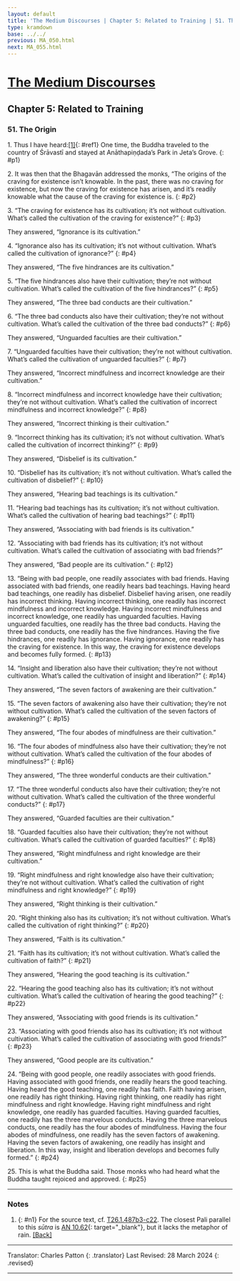 ```yaml
---
layout: default
title: 'The Medium Discourses | Chapter 5: Related to Training | 51. The Origin'
type: kramdown
base: ../../
previous: MA_050.html
next: MA_055.html
---
```


# [The Medium Discourses](index.html)
## Chapter 5: Related to Training
### 51. The Origin

1\. Thus I have heard:[\[1\]](#n1){: #ref1} One time, the Buddha traveled to the country of Śrāvastī and stayed at Anāthapiṇḍada’s Park in Jeta’s Grove.
{: #p1}

2\. It was then that the Bhagavān addressed the monks, “The origins of the craving for existence isn’t knowable. In the past, there was no craving for existence, but now the craving for existence has arisen, and it’s readily knowable what the cause of the craving for existence is.
{: #p2}

3\. “The craving for existence has its cultivation; it’s not without cultivation. What’s called the cultivation of the craving for existence?”
{: #p3}

They answered, “Ignorance is its cultivation.”

4\. “Ignorance also has its cultivation; it’s not without cultivation. What’s called the cultivation of ignorance?”
{: #p4}

They answered, “The five hindrances are its cultivation.”

5\. “The five hindrances also have their cultivation; they’re not without cultivation. What’s called the cultivation of the five hindrances?”
{: #p5}

They answered, “The three bad conducts are their cultivation.”

6\. “The three bad conducts also have their cultivation; they’re not without cultivation. What’s called the cultivation of the three bad conducts?”
{: #p6}

They answered, “Unguarded faculties are their cultivation.”

7\. “Unguarded faculties have their cultivation; they’re not without cultivation. What’s called the cultivation of unguarded faculties?”
{: #p7}

They answered, “Incorrect mindfulness and incorrect knowledge are their cultivation.”

8\. “Incorrect mindfulness and incorrect knowledge have their cultivation; they’re not without cultivation. What’s called the cultivation of incorrect mindfulness and incorrect knowledge?”
{: #p8}

They answered, “Incorrect thinking is their cultivation.”

9\. “Incorrect thinking has its cultivation; it’s not without cultivation. What’s called the cultivation of incorrect thinking?”
{: #p9}

They answered, “Disbelief is its cultivation.”

10\. “Disbelief has its cultivation; it’s not without cultivation. What’s called the cultivation of disbelief?”
{: #p10}

They answered, “Hearing bad teachings is its cultivation.”

11\. “Hearing bad teachings has its cultivation; it’s not without cultivation. What’s called the cultivation of hearing bad teachings?”
{: #p11}

They answered, “Associating with bad friends is its cultivation.”

12\. “Associating with bad friends has its cultivation; it’s not without cultivation. What’s called the cultivation of associating with bad friends?”

They answered, “Bad people are its cultivation.”
{: #p12}

13\. “Being with bad people, one readily associates with bad friends. Having associated with bad friends, one readily hears bad teachings. Having heard bad teachings, one readily has disbelief. Disbelief having arisen, one readily has incorrect thinking. Having incorrect thinking, one readily has incorrect mindfulness and incorrect knowledge. Having incorrect mindfulness and incorrect knowledge, one readily has unguarded faculties. Having unguarded faculties, one readily has the three bad conducts. Having the three bad conducts, one readily has the five hindrances. Having the five hindrances, one readily has ignorance. Having ignorance, one readily has the craving for existence. In this way, the craving for existence develops and becomes fully formed.
{: #p13}

14\. “Insight and liberation also have their cultivation; they’re not without cultivation. What’s called the cultivation of insight and liberation?”
{: #p14}

They answered, “The seven factors of awakening are their cultivation.”

15\. “The seven factors of awakening also have their cultivation; they’re not without cultivation. What’s called the cultivation of the seven factors of awakening?”
{: #p15}

They answered, “The four abodes of mindfulness are their cultivation.”

16\. “The four abodes of mindfulness also have their cultivation; they’re not without cultivation. What’s called the cultivation of the four abodes of mindfulness?”
{: #p16}

They answered, “The three wonderful conducts are their cultivation.”

17\. “The three wonderful conducts also have their cultivation; they’re not without cultivation. What’s called the cultivation of the three wonderful conducts?”
{: #p17}

They answered, “Guarded faculties are their cultivation.”

18\. “Guarded faculties also have their cultivation; they’re not without cultivation. What’s called the cultivation of guarded faculties?”
{: #p18}

They answered, “Right mindfulness and right knowledge are their cultivation.”

19\. “Right mindfulness and right knowledge also have their cultivation; they’re not without cultivation. What’s called the cultivation of right mindfulness and right knowledge?”
{: #p19}

They answered, “Right thinking is their cultivation.”

20\. “Right thinking also has its cultivation; it’s not without cultivation. What’s called the cultivation of right thinking?”
{: #p20}

They answered, “Faith is its cultivation.”

21\. “Faith has its cultivation; it’s not without cultivation. What’s called the cultivation of faith?”
{: #p21}

They answered, “Hearing the good teaching is its cultivation.”

22\. “Hearing the good teaching also has its cultivation; it’s not without cultivation. What’s called the cultivation of hearing the good teaching?”
{: #p22}

They answered, “Associating with good friends is its cultivation.”

23\. “Associating with good friends also has its cultivation; it’s not without cultivation. What’s called the cultivation of associating with good friends?”
{: #p23}

They answered, “Good people are its cultivation.”

24\. “Being with good people, one readily associates with good friends. Having associated with good friends, one readily hears the good teaching. Having heard the good teaching, one readily has faith. Faith having arisen, one readily has right thinking. Having right thinking, one readily has right mindfulness and right knowledge. Having right mindfulness and right knowledge, one readily has guarded faculties. Having guarded faculties, one readily has the three marvelous conducts. Having the three marvelous conducts, one readily has the four abodes of mindfulness. Having the four abodes of mindfulness, one readily has the seven factors of awakening. Having the seven factors of awakening, one readily has insight and liberation. In this way, insight and liberation develops and becomes fully formed.”
{: #p24}

25\. This is what the Buddha said. Those monks who had heard what the Buddha taught rejoiced and approved.
{: #p25}

---

### Notes

1. {: #n1} For the source text, cf. <a href="https://cbetaonline.dila.edu.tw/zh/T01n0026_p0487b03" target="_blank">T26.1.487b3-c22</a>. The closest Pali parallel to this <em>sūtra</em> is [AN 10.62](https://suttacentral.net/an10.62){: target="_blank"}, but it lacks the metaphor of rain. [\[Back\]](#ref1)

---

Translator: Charles Patton
{: .translator}
Last Revised: 28 March 2024
{: .revised}

---
